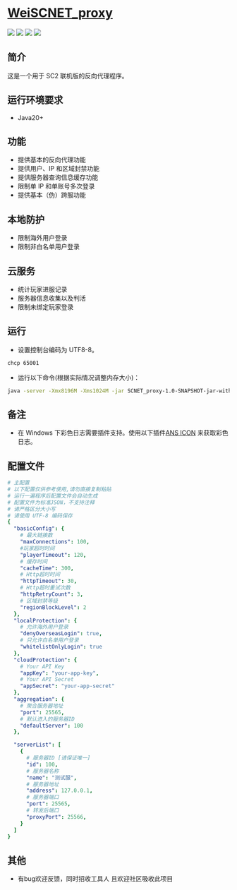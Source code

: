 # [WeiSCNET_proxy](https://github.com/Weixiaojun666/SCNET_proxy)

![](https://img.shields.io/github/license/Weixiaojun666/SCNET_proxy.svg)
![](https://img.shields.io/badge/Java-%E2%89%A520-red.svg)
![](https://img.shields.io/github/repo-size/Weixiaojun666/SCNET_proxy.svg)
![](https://img.shields.io/github/downloads/Weixiaojun666/SCNET_proxy/total.svg)

## 简介

这是一个用于 SC2 联机版的反向代理程序。

## 运行环境要求

* Java20+

## 功能

* 提供基本的反向代理功能
* 提供用户、IP 和区域封禁功能
* 提供服务器查询信息缓存功能
* 限制单 IP 和单账号多次登录
* 提供基本（伪）跨服功能

## 本地防护

* 限制海外用户登录
* 限制非白名单用户登录

## 云服务

* 统计玩家进服记录
* 服务器信息收集以及判活
* 限制未绑定玩家登录

## 运行

- 设置控制台编码为 UTF8-8。

```bash
chcp 65001
```

- 运行以下命令(根据实际情况调整内存大小)：

```bash
java -server -Xmx8196M -Xms1024M -jar SCNET_proxy-1.0-SNAPSHOT-jar-with-dependencies.jar
```

## 备注

* 在 Windows 下彩色日志需要插件支持。使用以下插件[ANS ICON](https://github.com/adoxa/ansicon/) 来获取彩色日志。

## 配置文件

```yaml
# 主配置
# 以下配置仅供参考使用,请勿直接复制粘贴
# 运行一遍程序后配置文件会自动生成
# 配置文件为标准JSON，不支持注释
# 请严格区分大小写
# 请使用 UTF-8 编码保存
{
  "basicConfig": {
    # 最大链接数
    "maxConnections": 100,
    #玩家超时时间
    "playerTimeout": 120,
    # 缓存时间
    "cacheTime": 300,
    # Http超时时间
    "httpTimeout": 30,
    # Http超时重试次数
    "httpRetryCount": 3,
    # 区域封禁等级
    "regionBlockLevel": 2
  },
  "localProtection": {
    # 允许海外用户登录
    "denyOverseasLogin": true,
    # 只允许白名单用户登录
    "whitelistOnlyLogin": true
  },
  "cloudProtection": {
    # Your API Key
    "appKey": "your-app-key",
    # Your API Secret
    "appSecret": "your-app-secret"
  },
  "aggregation": {
    # 聚合服务器地址
    "port": 25565,
    # 默认进入的服务器ID
    "defaultServer": 100
  },

  "serverList": [
    {
      # 服务器ID [请保证唯一]
      "id": 100,
      # 服务器名称
      "name": "测试服",
      # 服务器地址
      "address": 127.0.0.1,
      # 服务器端口
      "port": 25565,
      # 转发后端口
      "proxyPort": 25566,
    }
  ]
}
```

## 其他

* 有bug欢迎反馈，同时招收工具人 且欢迎社区吸收此项目
